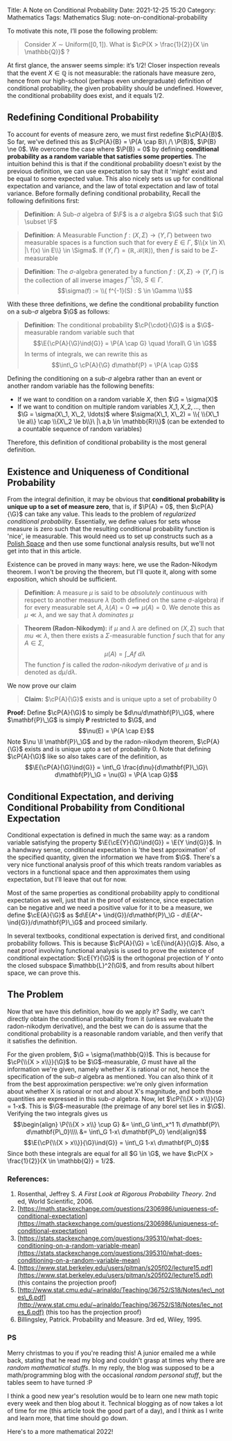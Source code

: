 Title: A Note on Conditional Probability
Date: 2021-12-25 15:20
Category: Mathematics
Tags: Mathematics
Slug: note-on-conditional-probability

$\newcommand{\cE}[2]{\mathbf{E}(#1\ |\ #2)}$$\newcommand{\cP}[2]{\mathbf{P}(#1\ |\ #2)}$$\renewcommand{\P}[1]{\mathbf{P}(#1)}$$\newcommand{\E}[1]{\mathbf{E}(#1)}$$\newcommand{\F}{\mathcal{F}}$$\newcommand{\G}{\mathcal{G}}$$\newcommand{\ind}[1]{\mathbf{1}\_{#1}}$
To motivate this note, I’ll pose the following problem:

> Consider $X \sim \text{Uniform}([0,1])$. What is $\cP{X > \frac{1}{2}}{X \in \mathbb{Q}}$ ?

At first glance, the answer seems simple: it’s 1/2! Closer inspection reveals that the event $X \in \mathbb{Q}$ is not measurable: the rationals have measure zero, hence from our high-school (perhaps even undergraduate) definition of conditional probability, the given probability should be undefined. However, the conditional probability does exist, and it equals 1/2.

## Redefining Conditional Probability

To account for events of measure zero, we must first redefine $\cP{A}{B}$. So far, we've defined this as $\cP{A}{B} = \P{A \cap B}\ /\ \P{B}$, $\P{B} \ne 0$. We overcome the case where $\P{B} = 0$ by defining **conditional probability as a random variable that satisfies some properties**. The intuition behind this is that if the conditional probability doesn't exist by the previous definition, we can use expectation to say that it 'might' exist and be equal to some expected value. This also nicely sets us up for conditional expectation and variance, and the law of total expectation and law of total variance. Before formally defining conditional probability, Recall the following definitions first:

> **Definition**: A Sub-$\sigma$ algebra of $\F$ is a $\sigma$ algebra $\G$ such that $\G \subset \F$

> **Definition**: A Measurable Function $f: (X,\Sigma) \to (Y,\Gamma)$ between two measurable spaces is a function such that for every $E \in \Gamma$, $\\{x \in X\ |\ f(x) \in E\\} \in \Sigma$. If $(Y, \Gamma) = (\mathbb{R}, \mathcal{B}(\mathbb{R}))$, then $f$ is said to be $\Sigma$-measurable

> **Definition**: The $\sigma$-algebra generated by a function $f: (X,\Sigma) \to (Y, \Gamma)$ is the collection of all inverse images $f^{-1}(S),\ S \in \Gamma$. 
$$\sigma(f) := \\{ f^{-1}(S) : S \in \Gamma \\}$$

With these three definitions, we define the conditional probability function on a sub-$\sigma$ algebra $\G$ as follows:

> **Definition**: The conditional probability $\cP{\cdot}{\G}$ is a $\G$-measurable random variable such that $$\E{\cP{A}{\G}\ind{G}} = \P{A \cap G} \quad \forall\ G \in \G$$ In terms of integrals, we can rewrite this as $$\int\_G \cP{A}{\G} d\mathbf{P} = \P{A \cap G}$$

Defining the conditioning on a sub-$\sigma$ algebra rather than an event or another random variable has the following benefits:

* If we want to condition on a random variable $X$, then $\G = \sigma(X)$
* If we want to condition on multiple random variables $X\_1, X\_2, \ldots$, then $\G = \sigma(X\_1, X\_2, \ldots)$ where $\sigma(X\_1, X\_2) = \\{ \\{X\_1 \le a\\} \cap \\{X\_2 \le b\\}\ |\ a,b \in \mathbb{R}\\}$ (can be extended to a countable sequence of random variables)

Therefore, this definition of conditional probability is the most general definition.

## Existence and Uniqueness of Conditional Probability

From the integral definition, it may be obvious that **conditional probability is unique up to a set of measure zero**, that is, if $\P{A} = 0$, then $\cP{A}{\G}$ can take any value. This leads to the problem of *regularized conditional probability*. Essentially, we define values for sets whose measure is zero such that the resulting conditional probability function is 'nice', ie measurable. This would need us to set up constructs such as a [Polish Space](https://en.wikipedia.org/wiki/Radon_space) and then use some functional analysis results, but we'll not get into that in this article.

Existence can be proved in many ways: here, we use the Radon-Nikodym theorem. I won't be proving the theorem, but I'll quote it, along with some exposition, which should be sufficient.

> **Definition**: A measure $\mu$ is said to be _absolutely continuous_ with respect to another measure $\lambda$ (both defined on the same $\sigma$-algebra) if for every measurable set $A$, $\lambda(A) = 0 \implies \mu(A) = 0$. We denote this as $\mu \ll \lambda$, and we say that $\lambda$ _dominates_ $\mu$

> **Theorem (Radon-Nikodym):** if $\mu$ and $\lambda$ are defined on $(X,\Sigma)$ such that $mu \ll \lambda$, then there exists a $\Sigma$-measurable function $f$ such that for any $A \in \Sigma$, $$\mu(A) = \int\_A f\ d\lambda$$
The function $f$ is called the _radon-nikodym_ derivative of $\mu$ and is denoted as $d\mu/d\lambda$.
  
We now prove our claim

> **Claim:** $\cP{A}{\G}$ exists and is unique upto a set of probability 0

**Proof:** Define $\cP{A}{\G}$ to simply be $d\nu/d\mathbf{P}\_\G$, where $\mathbf{P}\_\G$ is simply $\mathbf{P}$ restricted to $\G$, and $$\nu(E) = \P{A \cap E}$$ Note $\nu \ll \mathbf{P}\_\G$ and by the radon-nikodym theorem, $\cP{A}{\G}$ exists and is unique upto a set of probability 0. Note that defining $\cP{A}{\G}$ like so also takes care of the definition, as $$\E{\cP{A}{\G}\ind{G}} = \int\_G \frac{d\nu}{d\mathbf{P}\_\G}\ d\mathbf{P}\_\G = \nu(G) = \P{A \cap G}$$

## Conditional Expectation, and deriving Conditional Probability from Conditional Expectation

Conditional expectation is defined in much the same way: as a random variable satisfying the property $\E{\cE{Y}{\G}\ind{G}} = \E{Y \ind{G}}$. In a handwavy sense, conditional expectation is 'the best approximation' of the specified quantity, given the information we have from $\G$. There's a very nice functional analysis proof of this which treats random variables as vectors in a functional space and then approximates them using expectation, but I'll leave that out for now.

Most of the same properties as conditional probability apply to conditional expectation as well, just that in the proof of existence, since expectation can be negative and we need a positive value for it to be a measure, we define $\cE{A}{\G}$ as $d\E{A^+ \ind{G}}/d\mathbf{P}\_\G - d\E{A^- \ind{G}}/d\mathbf{P}\_\G$ and proceed similarly. 

In several textbooks, conditional expectation is derived first, and conditional probability follows. This is because $\cP{A}{\G} = \cE{\ind{A}}{\G}$. Also, a neat proof involving functional analysis is used to prove the existence of conditional expectation: $\cE{Y}{\G}$ is the orthogonal projection of $Y$ onto the closed subspace $\mathbb{L}^2(\G)$, and from results about hilbert space, we can prove this.

## The Problem

Now that we have this definition, how do we apply it? Sadly, we can't directly obtain the conditional probability from it (unless we evaluate the radon-nikodym derivative), and the best we can do is assume that the conditional probability is a reasonable random variable, and then verify that it satisfies the definition.

For the given problem, $\G = \sigma(\mathbb{Q})$. This is because for $\cP{\\{X > x\\}}{\G}$ to be $\G$-measurable, $G$ must have all the information we're given, namely whether $X$ is rational or not, hence the specification of the sub-$\sigma$ algebra as mentioned. You can also think of it from the best approximation perspective: we're only given information about whether X is rational or not and about X's magnitude, and both those quantities are expressed in this sub-$\sigma$ algebra. Now, let $\cP{\\{X > x\\}}{\G} = 1-x$. This is $\G$-measurable (the preimage of any borel set lies in $\G$). Verifying the two integrals gives us
$$\begin{align}
\P{\\{X > x\\} \cup G} &= \int\_G \int\_x^1 1\ d\mathbf{P}\ d\mathbf{P\_0}\\\\
&= \int\_G 1-x\ d\mathbf{P\_0}
\end{align}$$
$$\E{\cP{\\{X > x\\}}{\G}\ind{G}} = \int\_G 1-x\ d\mathbf{P\_0}$$
Since both these integrals are equal for all $G \in \G$, we have $\cP{X > \frac{1}{2}}{X \in \mathbb{Q}} = 1/2$.

### References:

1. Rosenthal, Jeffrey S. _A First Look at Rigorous Probability Theory_. 2nd ed, World Scientific, 2006.
2. [https://math.stackexchange.com/questions/2306986/uniqueness-of-conditional-expectation](https://math.stackexchange.com/questions/2306986/uniqueness-of-conditional-expectation)
3. [https://stats.stackexchange.com/questions/395310/what-does-conditioning-on-a-random-variable-mean](https://stats.stackexchange.com/questions/395310/what-does-conditioning-on-a-random-variable-mean)
4. [https://www.stat.berkeley.edu/users/pitman/s205f02/lecture15.pdf](https://www.stat.berkeley.edu/users/pitman/s205f02/lecture15.pdf) (this contains the projection proof)
5. [http://www.stat.cmu.edu/~arinaldo/Teaching/36752/S18/Notes/lec\_notes\_6.pdf](http://www.stat.cmu.edu/~arinaldo/Teaching/36752/S18/Notes/lec_notes_6.pdf) (this too has the projection proof)
6. Billingsley, Patrick. Probability and Measure. 3rd ed, Wiley, 1995.

### PS

Merry christmas to you if you're reading this! A junior emailed me a while back, stating that he read my blog and couldn't grasp at times why there are _random mathematical stuffs_. In my reply, the blog was supposed to be a math/programming blog with the occasional _random personal stuff_, but the tables seem to have turned :P

I think a good new year's resolution would be to learn one new math topic every week and then blog about it. Technical blogging as of now takes a lot of time for me (this article took the good part of a day), and I think as I write and learn more, that time should go down. 

Here's to a more mathematical 2022!
